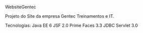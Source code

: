 WebsiteGentec

Projeto do Site da empresa Gentec Treinamentos e IT.

Tecnologias:
    Java EE 6
    JSF 2.0
    Prime Faces 3.3
    JDBC
    Servlet 3.0
